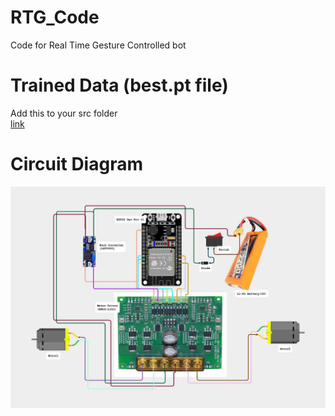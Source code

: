 # RTG_Code
Code for Real Time Gesture Controlled bot

# Trained Data (best.pt file)
Add this to your src folder\
[link](https://drive.google.com/file/d/15SSBx1ld-qe-bZtq_VRlp4yCsTjhNoe7/view?usp=drivesdk)

# Circuit Diagram
![alt text](https://github.com/jayvekariya-edu/RTG_Code/blob/main/Media/Circuit.jpg?raw=true)
